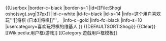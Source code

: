 {{Userbox
  |border-c=black
  |border-s=1
  |id=[[File:Shogi osho(svg).svg|37px]]
  |id-c=white
  |id-fc=black
  |id-s=14
  |info=这个用户喜欢玩'''[[将棋 (日本)|将棋]]'''。
  |info-c=gold
  |info-fc=black
  |info-s=10
  |usercategory=喜欢玩将棋的维基人
}}<noinclude>
{{DEFAULTSORT:Shogi}}
{{Clear}}[[Wikipedia:用户框/游戏]]
[[Category:遊戲用戶框模板]]
</noinclude>